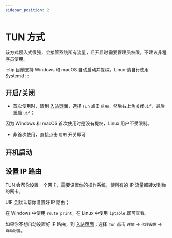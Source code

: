```yaml
---
sidebar_position: 2
---
```


# TUN 方式

该方式侵入式很强，会接管系统所有流量，且开启时需要管理员权限，不建议非程序员使用。

:::tip
目前支持 Windows 和 macOS 自动启动并提权，Linux 请自行使用 Systemd
:::

## 开启/关闭

- 首次使用时，请到 [入站页面](https://uiforfreedom.github.io/#/in/my)，选择 `Tun` 点击 `启用`，然后右上角关闭`uif`，最后重启 `uif`；

因为 Windows 和 macOS 首次使用时是没有提权，Linux 用户不受限制。

- 非首次使用，直接点击 `启用` 开关即可

## 开机启动

## 设置 IP 路由

TUN 会帮你设置一个网卡，需要设置你的操作系统，使所有的 IP 流量都转发到你的网卡。

UIF 会默认帮你设置好 IP 路由；

在 Windows 中使用 `route print`，在 Linux 中使用 `iptable` 即可查看。

如果你不想自动设置好 IP 路由，到 [入站页面](https://uiforfreedom.github.io/#/in/my)；选择 `Tun` 点击 `详情` -> `代理设置` -> `自动配置`。
